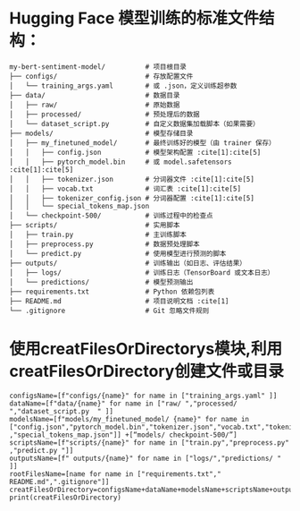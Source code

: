 # Hugging Face 模型训练的标准文件结构：
    my-bert-sentiment-model/          # 项目根目录
    ├── configs/                      # 存放配置文件
    │   └── training_args.yaml        # 或 .json，定义训练超参数
    ├── data/                         # 数据目录
    │   ├── raw/                      # 原始数据
    │   ├── processed/                # 预处理后的数据
    │   └── dataset_script.py         # 自定义数据集加载脚本（如果需要）
    ├── models/                       # 模型存储目录
    │   ├── my_finetuned_model/       # 最终训练好的模型（由 trainer 保存）
    │   │   ├── config.json           # 模型架构配置 :cite[1]:cite[5]
    │   │   ├── pytorch_model.bin     # 或 model.safetensors :cite[1]:cite[5]
    │   │   ├── tokenizer.json        # 分词器文件 :cite[1]:cite[5]
    │   │   ├── vocab.txt             # 词汇表 :cite[1]:cite[5]
    │   │   ├── tokenizer_config.json # 分词器配置 :cite[1]:cite[5]
    │   │   └── special_tokens_map.json
    │   └── checkpoint-500/           # 训练过程中的检查点
    ├── scripts/                      # 实用脚本
    │   ├── train.py                  # 主训练脚本
    │   ├── preprocess.py             # 数据预处理脚本
    │   └── predict.py                # 使用模型进行预测的脚本
    ├── outputs/                      # 训练输出（如日志、评估结果）
    │   ├── logs/                     # 训练日志（TensorBoard 或文本日志）
    │   └── predictions/              # 模型预测输出
    ├── requirements.txt              # Python 依赖包列表
    ├── README.md                     # 项目说明文档 :cite[1]
    └── .gitignore                    # Git 忽略文件规则
# 使用creatFilesOrDirectorys模块,利用creatFilesOrDirectory创建文件或目录
    configsName=[f"configs/{name}" for name in ["training_args.yaml" ]]
    dataName=[f"data/{name}" for name in ["raw/ ","processed/ ","dataset_script.py  " ]]
    modelsName=[f"models/my_finetuned_model/ {name}" for name in ["config.json","pytorch_model.bin","tokenizer.json","vocab.txt","tokenizer_config.json" ,"special_tokens_map.json"]] +[“models/ checkpoint-500/”]
    scriptsName=[f"scripts/{name}" for name in ["train.py","preprocess.py" ,"predict.py "]]
    outputsName=[f" outputs/{name}" for name in ["logs/","predictions/ " ]]
    rootFilesName=[name for name in ["requirements.txt"," README.md",".gitignore"]]
    creatFilesOrDirectory=configsName+dataName+modelsName+scriptsName+outputsName+rootFilesName
    print(creatFilesOrDirectory)

